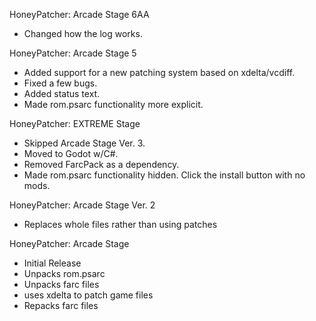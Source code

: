 HoneyPatcher: Arcade Stage 6AA
- Changed how the log works.

HoneyPatcher: Arcade Stage 5
- Added support for a new patching system based on xdelta/vcdiff.
- Fixed a few bugs.
- Added status text.
- Made rom.psarc functionality more explicit.

HoneyPatcher: EXTREME Stage
- Skipped Arcade Stage Ver. 3.
- Moved to Godot w/C#.
- Removed FarcPack as a dependency.
- Made rom.psarc functionality hidden. Click the install button with no mods.

HoneyPatcher: Arcade Stage Ver. 2
- Replaces whole files rather than using patches

HoneyPatcher: Arcade Stage
- Initial Release
- Unpacks rom.psarc
- Unpacks farc files
- uses xdelta to patch game files
- Repacks farc files
